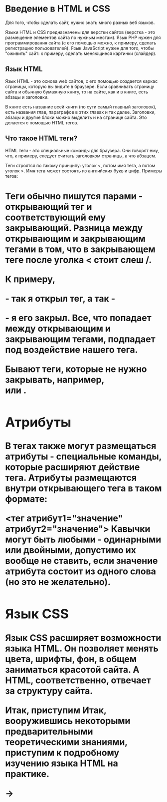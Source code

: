 # Введение в HTML и CSS

Для того, чтобы сделать сайт, нужно знать много разных веб языков.

Языки HTML и CSS предназначены для верстки сайтов (верстка - это размещение элементов сайта по нужным местам). Язык PHP нужен для программирования сайта (с его помощью можно, к примеру, сделать регистрацию пользователей). Язык JavaScript нужен для того, чтобы "оживить" сайт: к примеру, сделать меняющиеся картинки (слайдер).

## Язык HTML
Язык HTML - это основа web сайтов, с его помощью создается каркас страницы, которую вы видите в браузере. Если сравнивать страницу сайта и обычную бумажную книгу, то на сайте, как и в книге, есть абзацы и заголовки.

В книге есть название всей книги (по сути самый главный заголовок), есть названия глав, параграфов в этих главах и так далее. Заголовки, абзацы и другие блоки можно выделить и на странице сайта. Это делается с помощью HTML тегов.

## Что такое HTML теги?
HTML теги - это специальные команды для браузера. Они говорят ему, что, к примеру, следует считать заголовком страницы, а что абзацем.

Теги строятся по такому принципу: уголок <, потом имя тега, а потом уголок >. Имя тега может состоять из английских букв и цифр. Примеры тегов:

<h1>
<p>
<b>
Теги обычно пишутся парами - открывающий тег и соответствующий ему закрывающий. Разница между открывающим и закрывающим тегами в том, что в закрывающем теге после уголка < стоит слеш /.

К примеру, <p> - так я открыл тег, а так - </p> - я его закрыл. Все, что попадает между открывающим и закрывающим тегами, подпадает под воздействие нашего тега.

Бывают теги, которые не нужно закрывать, например, <br> или <img>.

## Атрибуты
В тегах также могут размещаться атрибуты - специальные команды, которые расширяют действие тега. Атрибуты размещаются внутри открывающего тега в таком формате:

<тег атрибут1="значение" атрибут2="значение">
Кавычки могут быть любыми - одинарными или двойными, допустимо их вообще не ставить, если значение атрибута состоит из одного слова (но это не желательно).

## Язык CSS
Язык CSS расширяет возможности языка HTML. Он позволяет менять цвета, шрифты, фон, в общем заниматься красотой сайта. А HTML, соответственно, отвечает за структуру сайта.

Итак, приступим
Итак, вооружившись некоторыми предварительными теоретическими знаниями, приступим к подробному изучению языка HTML на практике.

→